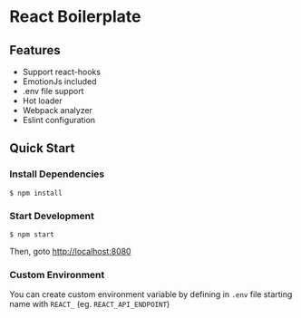 # React Boilerplate

## Features
- Support react-hooks
- EmotionJs included
- .env file support
- Hot loader
- Webpack analyzer
- Eslint configuration

## Quick Start

### Install Dependencies

```
$ npm install
```

### Start Development

```
$ npm start
```

Then, goto [http://localhost:8080](http://localhost:8080)

### Custom Environment

You can create custom environment variable by defining in `.env` file starting name with `REACT_` (eg. `REACT_API_ENDPOINT`)